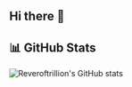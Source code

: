 ## Hi there 👋

## 📊 GitHub Stats
<!-- 깃허브 통계 위젯 -->
![Reveroftrillion's GitHub stats](https://github-readme-stats.vercel.app/api?username=Reveroftrillion&show_icons=true&theme=default)


